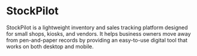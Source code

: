 # StockPilot
StockPilot is a lightweight inventory and sales tracking platform designed for small shops, kiosks, and vendors. It helps business owners move away from pen-and-paper records by providing an easy-to-use digital tool that works on both desktop and mobile.
